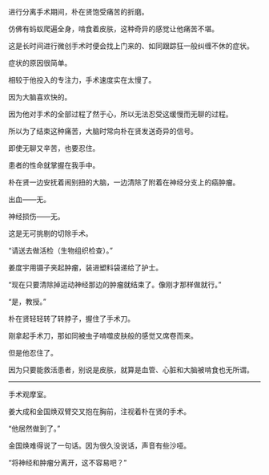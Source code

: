 进行分离手术期间，朴在贤饱受痛苦的折磨。

仿佛有蚂蚁爬遍全身，啃食着皮肤，这种奇异的感觉让他痛苦不堪。

这是长时间进行微创手术时便会找上门来的、如同跟踪狂一般纠缠不休的症状。

症状的原因很简单。

相较于他投入的专注力，手术速度实在太慢了。

因为大脑喜欢快的。

因为他对手术的全部过程了然于心，所以无法忍受这缓慢而无聊的过程。

所以为了结束这种痛苦，大脑时常向朴在贤发送奇异的信号。

即使无聊又辛苦，也要忍住。

患者的性命就掌握在我手中。

朴在贤一边安抚着闹别扭的大脑，一边清除了附着在神经分支上的癌肿瘤。

出血——无。

神经损伤——无。

这是无可挑剔的切除手术。

“请送去做活检（生物组织检查）。”

姜度宇用镊子夹起肿瘤，装进塑料袋递给了护士。

“现在只要清除掉运动神经那边的肿瘤就结束了。像刚才那样做就行。”

“是，教授。”

朴在贤轻轻转了转脖子，握住了手术刀。

刚拿起手术刀，那如同被虫子啃噬皮肤般的感觉又席卷而来。

但是他忍住了。

因为只要能救活患者，别说是皮肤，就算是血管、心脏和大脑被啃食也无所谓。

***

手术观摩室。

姜大成和金国焕双臂交叉抱在胸前，注视着朴在贤的手术。

“他居然做到了。”

金国焕难得说了一句话。因为很久没说话，声音有些沙哑。

“将神经和肿瘤分离开，这不容易吧？”